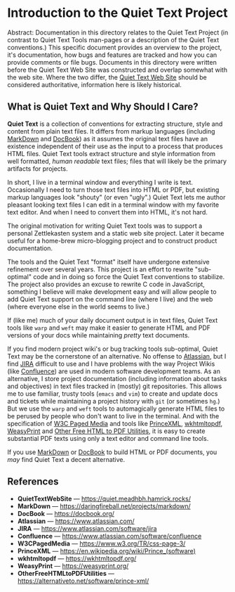 <h1>Introduction to the Quiet Text Project</h1>

<p class="abstract">

  Abstract:
  Documentation in this directory relates to the Quiet Text Project (in contrast to Quiet Text Tools man-pages or a description of the Quiet Text conventions.)
  This specific document provides an overview to the project, it's documentation, how bugs and features are tracked and how you can provide comments or file bugs.
  Documents in this directory were written before the Quiet Text Web Site was constructed and overlap somewhat with the web site.
  Where the two differ, the <a href="#QuietTextWebSite">Quiet Text Web Site</a> should be considered authoritative, information here is likely historical.
  
</p>

<h2>What is Quiet Text and Why Should I Care?</h2>

<p>

  <strong>Quiet Text</strong> is a collection of conventions for extracting structure, style and content from plain text files.
  It differs from markup languages (including <a href="#MarkDown">MarkDown</a> and <a href="#DocBook">DocBook</a>) as it assumes the original text files have an existence independent of their use as the input to a process that produces HTML files.
  Quiet Text tools extract structure and style information from well formatted, <em>human readable</em> text files; files that will likely be the primary artifacts for projects.

</p>

<p>

  In short, I live in a terminal window and everything I write is text.
  Occasionally I need to turn those text files into HTML or PDF, but existing markup languages look "shouty" (or even "ugly".)
  Quiet Text lets me author pleasant looking text files I can edit in a terminal window with my favorite text editor.
  And when I need to convert them into HTML, it's not hard.

</p>

<p>

  The original motivation for writing Quiet Text tools was to support a personal Zettlekasten system and a static web site project.
  Later it became useful for a home-brew micro-blogging project and to construct product documentation.

</p>

<p>

  The tools and the Quiet Text "format" itself have undergone extensive refinement over several years.
  This project is an effort to rewrite "sub-optimal" code and in doing so force the Quiet Text conventions to stabilize.
  The project also provides an excuse to rewrite C code in JavaScript, something I believe will make development easy and will allow people to add Quiet Text support on the command line (where I live) and the web (where everyone else in the world seems to live.)

</p>

<p>

  If (like me) much of your daily document output is in text files, Quiet Text tools like ``warp`` and ``weft`` may make it easier to generate HTML and PDF versions of your docs while maintaining <em>pretty</em> text documents.

</p>

<p>

  If you find modern project wiki's or bug tracking tools sub-optimal, Quiet Text may be the cornerstone of an alternative.
  No offense to <a href="#Atlassian">Atlassian</a>, but I find <a href="#JIRA">JIRA</a> difficult to use and I have problems with the way Project Wikis (like <a href="#Confluence">Confluence</a>) are used in modern software development teams.
  As an alternative, I store project documentation (including information about tasks and objectives) in text files tracked in (mostly) git repositories.
  This allows me to use familiar, trusty tools (``emacs`` and ``vim``) to create and update docs and tickets while maintaining a project history with ``git`` (or sometimes ``hg``.)
  But we use the ``warp`` and ``weft`` tools to automagically generate HTML files to be perused by people who don't want to live in the terminal.
  And with the specification of <a href="#W3CPagedMedia">W3C Paged Media</a> and tools like <a href="#PrinceXML">PrinceXML</a>, <a href="#wkhtmltopdf">wkhtmltopdf</a>, <a href="#WeasyPrint">WeasyPrint</a> and <a href="#OtherFreeHTMLtoPDFUtilities">Other Free HTML to PDF Utilities</a>, it is easy to create substantial PDF texts using only a text editor and command line tools.

</p>

<p>

  If you use <a href="#MarkDown">MarkDown</a> or <a href="#DocBook">DocBook</a> to build HTML or PDF documents, you <em>may</em> find Quiet Text a decent alternative.

</p>

<h2>References</h2>

<ul>

<a name="QuietTextWebSite"></a><li><strong>QuietTextWebSite</strong> &mdash; <a href="https://quiet.meadhbh.hamrick.rocks/">https://quiet.meadhbh.hamrick.rocks/</a></li>
<a name="MarkDown"></a><li><strong>MarkDown</strong> &mdash; <a href="https://daringfireball.net/projects/markdown/">https://daringfireball.net/projects/markdown/</a></li>
<a name="DocBook"></a><li><strong>DocBook</strong> &mdash; <a href="https://docbook.org/">https://docbook.org/</a></li>
<a name="Atlassian"></a><li><strong>Atlassian</strong> &mdash; <a href="https://www.atlassian.com/">https://www.atlassian.com/</a></li>
<a name="JIRA"></a><li><strong>JIRA</strong> &mdash; <a href="https://www.atlassian.com/software/jira">https://www.atlassian.com/software/jira</a></li>
<a name="Confluence"></a><li><strong>Confluence</strong> &mdash; <a href="https://www.atlassian.com/software/confluence">https://www.atlassian.com/software/confluence</a></li>
<a name="W3CPagedMedia"></a><li><strong>W3CPagedMedia</strong> &mdash; <a href="https://www.w3.org/TR/css-page-3/">https://www.w3.org/TR/css-page-3/</a></li>
<a name="PrinceXML"></a><li><strong>PrinceXML</strong> &mdash; <a href="https://en.wikipedia.org/wiki/Prince_(software)">https://en.wikipedia.org/wiki/Prince_(software)</a></li>
<a name="wkhtmltopdf"></a><li><strong>wkhtmltopdf</strong> &mdash; <a href="https://wkhtmltopdf.org/">https://wkhtmltopdf.org/</a></li>
<a name="WeasyPrint"></a><li><strong>WeasyPrint</strong> &mdash; <a href="https://weasyprint.org/">https://weasyprint.org/</a></li>
<a name="OtherFreeHTMLtoPDFUtilities"></a><li><strong>OtherFreeHTMLtoPDFUtilities</strong> &mdash; <a href="https://alternativeto.net/software/prince-xml/">https://alternativeto.net/software/prince-xml/</a></li>
